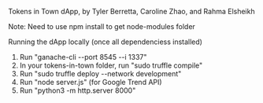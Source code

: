 Tokens in Town dApp, by Tyler Berretta, Caroline Zhao, and Rahma Elsheikh

Note: Need to use npm install to get node-modules folder

Running the dApp locally (once all dependenciess installed)
1. Run "ganache-cli --port 8545 --i 1337"
2. In your tokens-in-town folder, run "sudo truffle compile"
3. Run "sudo truffle deploy --network development"
4. Run "node server.js" (for Google Trend API)
5. Run "python3 -m http.server 8000"
